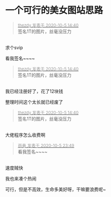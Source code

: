 # 一个可行的美女图站思路


<div class="quote"><blockquote><font size="2"><a href="https://www.hostloc.com/forum.php?mod=redirect&amp;goto=findpost&amp;pid=9261067&amp;ptid=751100" target="_blank"><font color="#999999">thezdy 发表于 2020-10-5 14:40</font></a></font><br />
签名1T的图片，丝毫没压力</blockquote></div><br />
求个svip

看我签名~~~~<img src="static/image/smiley/default/lol.gif" smilieid="12" border="0" alt="" /><img src="static/image/smiley/default/lol.gif" smilieid="12" border="0" alt="" /><img src="static/image/smiley/default/lol.gif" smilieid="12" border="0" alt="" /><img src="static/image/smiley/default/lol.gif" smilieid="12" border="0" alt="" />

<div class="quote"><blockquote><font size="2"><a href="https://www.hostloc.com/forum.php?mod=redirect&amp;goto=findpost&amp;pid=9261067&amp;ptid=751100" target="_blank"><font color="#999999">thezdy 发表于 2020-10-5 14:40</font></a></font><br />
签名1T的图片，丝毫没压力</blockquote></div><br />
我已经注册好了，花了12块钱 <img src="static/image/smiley/yct/020.gif" smilieid="47" border="0" alt="" />

整理时间这个太长就已经废了

<div class="quote"><blockquote><font size="2"><a href="https://www.hostloc.com/forum.php?mod=redirect&amp;goto=findpost&amp;pid=9261067&amp;ptid=751100" target="_blank"><font color="#999999">thezdy 发表于 2020-10-5 14:40</font></a></font><br />
签名1T的图片，丝毫没压力</blockquote></div><br />
大佬程序怎么收费啊<img id="aimg_v2Whf" onclick="zoom(this, this.src, 0, 0, 0)" class="zoom" src="https://cdn.jsdelivr.net/gh/hishis/forum-master/public/images/patch.gif" onmouseover="img_onmouseoverfunc(this)" onload="thumbImg(this)" border="0" alt="" />

<div class="quote"><blockquote><font size="2"><a href="https://www.hostloc.com/forum.php?mod=redirect&amp;goto=findpost&amp;pid=9262969&amp;ptid=751100" target="_blank"><font color="#999999">雨巷 发表于 2020-10-5 23:49</font></a></font><br />
看我签名~~~~</blockquote></div><br />
速度贼快

<img src="static/image/smiley/default/lol.gif" smilieid="12" border="0" alt="" /><img src="static/image/smiley/default/lol.gif" smilieid="12" border="0" alt="" /><img src="static/image/smiley/default/lol.gif" smilieid="12" border="0" alt="" />我也来凑个热闹

可行，但是不高效，生命多美好呀，干嘛要浪费呢~
